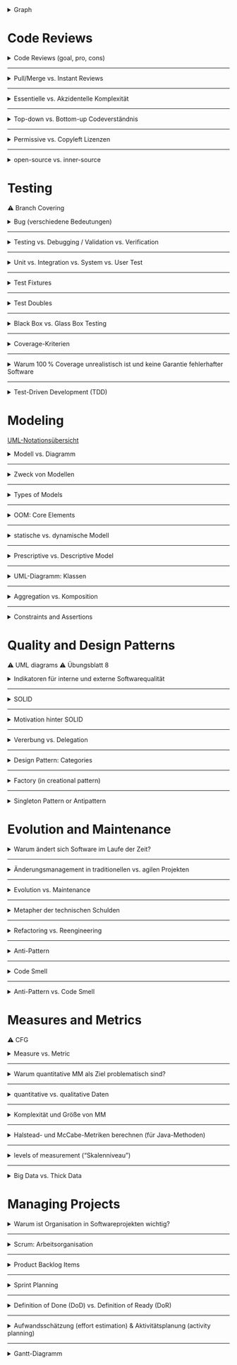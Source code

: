 <details>
<summary>Graph</summary>

# Something

> \
> GradHardw\
> y\
> ss

- [ ] GradHardw DokuchaevaLiliia BoldakovDmytro KonnektZuferl
    - Grad - max. число соседей
    - Hardwareaufwand

Kantenkonnektivität - `min`\
_Netzwerk unterbrechen_<br>
Zuverlässigkeit

</details>

# Code Reviews

<details>

<summary>Code Reviews (goal, pro, cons)</summary>

![alt text](./images/pair_pr.png)\
Ziel: Konzentration auf Qualität, Probleme und Zusammenarbeit (*Pair Programming*)

- +:
    - Höhere Codequalität und Fehlervorbeugung
    - Wissenstransfer im Team
    - Gemeinsame Verantwortung für Code
- -:
    - Langsame Rückmeldung
    - Zu große Codeänderungen auf einmal
    - Konflikte im Review-Prozess
    - Aufwand für Reviewer (Zeit, Aufmerksamkeit)

</details>

---

<details>

<summary>Pull/Merge vs. Instant Reviews</summary>

- **Instant Reviews**: direkter und interaktiver, z. B. Pair Programming
- **PR-/MR-Reviews**: über Pull/Merge Requests, dokumentiert, besser für größere Teams
![alt text](./images/pr_mr_rew.png)
</details>

---

<details>

<summary>Essentielle vs. Akzidentelle Komplexität</summary>

- **Essentielle Komplexität**: ergibt sich aus der Natur des Problems (z. B. Mathe-Formel)
- **Akzidentelle Komplexität**: entsteht durch schlechte Architektur, fehlende Dokumentation\
→ Ziel: akzidentelle Komplexität minimieren

</details>

---

<details>

<summary>Top-down vs. Bottom-up Codeverständnis</summary>

- **Top-down**: Startet mit Vorwissen und Hypothesen → prüft durch Code-Analyse
- **Bottom-up**: Kein Vorwissen → Schrittweise Analyse von Code

</details>

---

<details>

<summary>Permissive vs. Copyleft Lizenzen</summary>

- **Permissive**: Erlaubt **private** Nutzung, Änderungen ohne Offenlegung (z. B. MIT, BSD, Apache)
- **Copyleft**: Änderungen müssen offen bleiben, open-source (z. B. GPL, CC BY-SA)

</details>

---

<details>

<summary>open-source vs. inner-source</summary>

- open-source: код открыт для всех
- inner-source: код открыт для сотрудников внутри компании

</details>

# Testing

⚠️ Branch Covering

<details>

<summary>Bug (verschiedene Bedeutungen)</summary>

- Mistake: “a human act or **decision** resulting in an error”
- Defect (bug): “an error in the program code” → **static**
- Fault: “an error in the program state” → **dynamic**
- Failure: “an externally **visible** error in the program behavior”
</details>

---

<details>

<summary>Testing vs. Debugging / Validation vs. Verification</summary>

- Testing: Nachweis, dass ein Fehler existiert (z.B. durch fehlschlagenden Test)
- Debugging: Lokalisieren und Beheben dieses Fehlers im Code
- Verification: Bauen wir das Produkt **richtig**? - Prüfung gegen Spezifikation
- Validation: Bauen wir das **richtige Produkt**? – Prüfung gegen Anforderungen
</details>

---

<details>

<summary>Unit vs. Integration vs. System vs. User Test</summary>

![alt text](./images/unittest.png)
</details>

---

<details>
<summary>Test Fixtures</summary>

- preparing a fixed state/environment
</details>

---

<details>
<summary>Test Doubles</summary>

- isolating a class or component for testing
- Dummy — "болванка"
- Fake — "упрощённая копия"
- Stub — "предсказуемый ответ"
- Spy — "наблюдатель"
- Mock — "проверяющий и реагирующий"
</details>

---

<details>
<summary>Black Box vs. Glass Box Testing</summary>

- Black Box:
    - no info about code
    - nur Eingaben und Ausgaben werden betrachtet
    - Ziel: Äquivalenzklassen (Gruppe), Grenzwertanalyse

- Glass Box:
    - we know code
    - Ziel: alle Pfade, Zweige, Anweisungen abdecken
</details>

---

<details>
<summary>Coverage-Kriterien</summary>

- Statement Coverage (Anweisungsüberdeckung)
- Branch Coverage (Zweigüberdeckung)
- Path Coverage (Pfadüberdeckung)
- Condition Coverage
- → Berechnung: Anzahl erfüllter Elemente ÷ Gesamtanzahl × 100 %

</details>

---

<details>
<summary>Warum 100 % Coverage unrealistisch ist und keine Garantie fehlerhafter Software</summary>

- Fehler sind nicht immer in Pfaden unrealistisch oder schwer erreichbar
</details>

---

<details>
<summary>Test-Driven Development (TDD)</summary>

![alt text](./images/tdd.gif)

Prinzipien:
- Nur **so viel Code** schreiben, **wie nötig**, um Fehler zu vermeiden
- Sauberes **Refactoring**

Vorteile:
- Bessere **Testabdeckung**
- Frühe **Fehlererkennung**
</details>


# Modeling
[UML-Notationsübersicht](./images/UML-Notationsübersicht-2.5.pdf)
<details>

<summary>Modell vs. Diagramm</summary>

- Modell = **abstrakte** Darstellung eines Systems (z. B. Struktur); can be made out of many diagrams
- Diagramm = **grafische** Darstellung eines Teils dieses Modells (z. B. Klassendiagramm)
</details>

---

<details>
<summary>Zweck von Modellen</summary>

- Planung der Softwarearchitektur
- Kommunikation mit Stakeholdern
- Dokumentation des Systemdesigns
</details>

---

<details>
<summary>Types of Models</summary>

- Graphical (Syntax = elements, Semantic = meaning of elements) vs. Textual
- Black Box vs. Glass Box
- Static vs. Dynamic
</details>

---

<details>
<summary>OOM: Core Elements</summary>

- Classes
    - State → Attributes
    - Behavior → Methods
    - Static structure (hierarchy)
```java
public class MyClass {
    private int value;
    public MyClass(int value) {…}
    public void doSomething() {…}
}
```
- Objects (instances of classes)
    - Dynamic behavior
```java
MyClass obj1 = new MyClass(1);
MyClass obj2 = new MyClass(2);
obj1.doSomething();
```
</details>

---

<details>
<summary>statische vs. dynamische Modell</summary>

- Statisch: beschreibt die **Struktur** (z. B. Klassen, Attribute, Beziehungen)
- Dynamisch: beschreibt das **Verhalten über die Zeit** (z. B. Zustände, Aktivitäten, Nachrichten)
</details>

---

<details>
<summary>Prescriptive vs. Descriptive Model</summary>

- Prescriptive: vor der Implementierung; **wie** ein System gebaut werden soll; Design, Requirements Engineering
- Descriptive: nach der I; wie ein System **bereits ist**; Analyse, Dokumentation
    - **Domain Model** = what should be **included** in the system and what is **restricted**\
    Nutzt UML-Klassendiagramme, aber **ohne technische Details** -> verständlicher für Kunde
        - Object Design (Objektentwurf) = Technisches Design, wie Klassen zusammenarbeiten\
        konzentriert sich auf Klassenstruktur und Schnittstellen
        - System Design (Systementwurf) = Architektur\
        konzentriert sich auf Komponenten, Pakete, Subsysteme, Architektur
        - Domain-Driven Design (DDD) = Fachsprache + Struktur
</details>

---

<details>
<summary>UML-Diagramm: Klassen</summary>

- Klassendiagramm = statisch, zeigt Beziehungen zwischen Klassen (z. B. Vererbung)
<img src="./images/klassendiagramm.png" alt="Klassendiagramm" width="400"/>
- Aktivitätsdiagramm = dynamisch, Kontroll- oder Datenfluess zwischen Aktivitäten in einem Prozess (typisch für Use Cases)
![alt text](./images/uml_activity.png)
- Sequenzdiagramm = dynamisch, **zeitliche** Interaktionen zwischen Objekten\
![alt text](./images/sequenzdiagramm.png)
- Zustandsdiagramm = dynamisch, zeigt **mögliche Zustände** eines Objekts\
![alt text](./images/zustandsdiagramm.png)
- Use Case Diagrams = dynamisch, actors, use cases, and their relationships
![alt text](./images/use_case.png)
</details>

---

<details>
<summary>Aggregation vs. Komposition</summary>

- Komposition = can not exist without X
- Aggregation = can be connected to Y
![alt text](./images/aggregation.png)\
<img src="./images/agg_ex.png" alt="alt text" width="200"/>
<img src="./images/com_ex.png" alt="alt text" width="200"/>
</details>

---

<details>
<summary>Constraints and Assertions</summary>

- Constraints → логика модели, действует всегда
- Assertions → временные проверки в коде, включаются только при необходимости
![alt text](./images/constraints.png)
</details>

# Quality and Design Patterns

⚠️ UML diagrams
⚠️ Übungsblatt 8
<details>
<summary>Indikatoren für interne und externe Softwarequalität</summary>

- Intern: Lesbarkeit, Modularität, Testbarkeit, Wartbarkeit
- Extern: Zuverlässigkeit, Performance, Usability, Sicherheit, Portabilität
</details>

---

<details>
<summary>SOLID</summary>

- Single Responsibility – eine Klasse nur einen einzigen Grund haben sollte, sich
zu ändern
- Open/Closed – offen für Erweiterung, geschlossen für Änderung
- Liskov Substitution – Unterklassen müssen durch Oberklassen ersetzbar sein
- Interface Segregation – lieber viele kleine Interfaces als ein großes
- Dependency Inversion – Abhängigkeiten von Interfaces, nicht von konkreten Klassen (da leicht testbar)
</details>

---

<details>
<summary>Motivation hinter SOLID</summary>

- Code wird **modularer, testbarer, wartbarer**
- **Änderungen** verursachen weniger Fehler
- Förderung von **loser Kopplung und hoher Kohäsion**
    - Lose Kopplung: Komponenten sind nur schwach voneinander abhängig
    - Hohe Kohäsion: Innerhalb eines Moduls ist alles thematisch zusammengehörig, keine vermischte Logik\
    cohesion vs. coupling
    ![alt text](./images/cohesion_coupling.png)
</details>

---

<details>
<summary>Vererbung vs. Delegation</summary>

**Vererbung**:
```java
class Animal { void eat() {...} }
class Dog extends Animal { void bark() {...} }
```
➡️ Dog ist ein Animal (is-a)

**Delegation**:
```java
class Worker { void work() {...} }
class Manager {
  Worker w = new Worker();
  void work() { w.work(); }
}
```
➡️ Manager hat einen Worker (has-a)
</details>

---

<details>
<summary>Design Pattern: Categories</summary>

- 🏗️ Creational: Objekterstellung flexibel und **unabhängig von konkreten Klassen** gestalten
    - Singleton
    - Factory
- 🧱 Structural: Strukturierung von Klassen und Objekten zur effizienten **Zusammensetzung** 
    - Composite - Baumstruktur z.B. UI-Menü
- 🔁 Behavioral: Beschreiben die **Kommunikation** und Kontrolle **zwischen Objekten** 
    - Observer - Notifications <details><summary>🖼️</summary>
        ![alt text](./images/observer.png)</details>
- 🧩 Architectural: **Struktur ganzer Softwaresysteme** definieren 
    - Model-View-Controller - Trennung von Logik und UI
- ⚙️ Concurrency: Unterstützung von **Multithreading** und Nebenläufigkeit 
    - Monitor - kontrollierter Zugriff auf Ressourcen
</details>

---

<details>
<summary>Factory (in creational pattern)</summary>
Ziel: Instanziierungslogik von Objekten zu kapseln

❌ Ohne Kapselung:
```java
Button button = new WindowsButton();
```
✅ Mit Kapselung durch Factory:
```java
Button button = ButtonFactory.createButton();
```
Und inner `ButtonFactory`:
```java
public static Button createButton() {
    return new WindowsButton(); // oder später: new LinuxButton()
}
```
🔁 Vorteil:
- Lose Kopplung
- Testbarkeit
</details>

---

<details>
<summary>Singleton Pattern or Antipattern</summary>

- Singleton = stellt sicher, dass **nur eine Instanz existiert**


| Situation                       | Singleton gut? |
| ------------------------------- | -------------- |
| Konfiguration, Logger            | ✅          |
| DB | ❌    |
| Testen         | ❌   |
| Spring        | ❌     |

🧠 Wann verwenden?
- Wenn man **wirklich nur eine Instanz** braucht
- Wenn der **Zustand sich nicht ändert**

🚫 Wann vermeiden?
- Wenn du **testen**, austauschen oder **flexibel** bleiben willst
- Wenn du statt `new` besser **Dependency Injection** nutzen kannst

📌 Kurz gesagt:

    Singleton ist manchmal praktisch – aber oft besser vermeiden!

</details>

# Evolution and Maintenance

<details>
<summary>Warum ändert sich Software im Laufe der Zeit?</summary>

- Neue Anforderungen
- Fehler müssen behoben werden
- Unterstützung für neue Hardware ist nötig
- Performance und Usability sollen verbessert werden
</details>

---

<details>
<summary>Änderungsmanagement in traditionellen vs. agilen Projekten</summary>

- Traditionell (z. B. V-Modell):
    - Formale Änderungsanträge, viele Genehmigungen
    - Änderungen sind teuer und aufwendig

- Agil (z. B. Scrum):
    - Änderungen werden flexibel in Sprints aufgenommen
    - Fokus auf schnelle Reaktion statt Planung
</details>

---

<details>
<summary>Evolution vs. Maintenance</summary>

- Maintenance: Reaktion auf Fehler
- Evolution: Kontinuierliche Weiterentwicklung und Verbesserung
</details>

---

<details>
<summary>Metapher der technischen Schulden</summary>

Technische Schulden (_engl. Technical Debt_) sind eine Metapher, die entwickelt wurde, um zu erklären, was passiert, wenn Entwickler **schnelle, aber unsaubere Entscheidungen treffen**, um eine Funktion möglichst schnell zu veröffentlichen.

Beispiele solcher Entscheidungen:
- Schwer lesbarer Code
- Fehlende Tests
- Ignorieren von Architekturprinzipien

🔸 Warum nennt man das „Schulden“?

Wie bei finanziellen Schulden:
- Man bekommt sofort einen **Vorteil** – man liefert schneller
- Aber man zahlt später **„Zinsen“** – z. B. durch schlechtere Wartbarkeit, mehr Bugs oder längere Entwicklungszeit
- Wenn man die Schulden nicht „zurückzahlt“ (z. B. durch Refactoring), **„geht das Projekt bankrott“** – das System wird zu kompliziert, um es zu pflegen oder zu erweitern

</details>

---

<details>
<summary>Refactoring vs. Reengineering</summary>

- Refactoring = Umstrukturierung des Quellcodes ohne Änderung der Funktionalität, um **Lesbarkeit, Wartbarkeit oder Erweiterbarkeit zu verbessern**
- Reengineering = **Größere Umstrukturierung**, oft inklusive neuer Technologien, aber ebenfalls ohne Änderung der Funktionalität

⭐ Refactoring ist kontinuierlich, Reengineering eher punktuell und aufwendig.
</details>

---

<details>
<summary>Anti-Pattern</summary>

- Anti-Pattern = eine Lösung, die zunächst wirksam erscheint, aber **mehr Schaden als Nutzen verursacht**, obwohl eine bessere Alternative verfügbar ist.\
**Beispiel**: The Blob\
→ Ein Objekt übernimmt zu viele Verantwortlichkeiten, während andere Klassen nur Daten halten.\
Lösung: Verantwortlichkeiten gleichmäßiger verteilen (z. B. durch Refactoring).
</details>

---

<details>
<summary>Code Smell</summary>

- Code Smell = der Code funktioniert, ist aber schwer verständlich, erweiterbar oder testbar.\
**Beispiel**: Lange Methoden\
→ Schwer verständlich und wartbar.\
Lösung: Aufteilen in kleinere, logisch getrennte Methoden.
</details>

---

<details>
<summary>Anti-Pattern vs. Code Smell</summary>

- Code Smell = kleines Warnzeichen im Code
- Anti-Pattern = komplette fehlerhafte Vorgehensweise oder Struktur
</details>

# Measures and Metrics
⚠️ CFG
<details>
<summary>Measure vs. Metric</summary>

- Eine Measure = direkt beobachteter Rohwert (z. B. Lines of Code)
- Metric = Measures interpretiert und kombiniert, um abstrakte Eigenschaften zu bewerten (z. B. Wartbarkeit)
</details>

---

<details>
<summary>Warum quantitative MM als Ziel problematisch sind?</summary>

1. Goodhart’s Law:

    >„Wenn eine Metrik zum Ziel wird, verliert sie ihren Aussagewert.“

    → Beispiel: Wenn Testabdeckung Ziel ist, werden unnötige Tests geschrieben.

2. Metrik ≠ Qualität:\
Hoher Zahlenwert bedeutet nicht automatisch gute Softwarequalität.

3. Manipulation:\
Entwickler optimieren auf die Zahl, nicht auf das Ergebnis.

⭐ Metriken lieber **zur Beobachtung und Analyse** verwenden – nicht als starre Ziele.
</details>

---

<details>
<summary>quantitative vs. qualitative Daten</summary>

- **Quantitativ**: Zahlenbasiert, skalierbar, automatisierbar, z. B. Messwerte.

- **Qualitativ**: Kontextreich, tieferes Verständnis, z. B. Interviews.

- **Skalierbarkeit**: Quantitative → gut skalierbar, qualitative → schwer skalierbar.

- **Erkenntnisse**: Qualitativ zeigt oft das „Warum“, quantitativ das „Was“.
</details>

---

<details>
<summary>Komplexität und Größe von MM</summary>

- Komplex ≠ Unverständlich\
Ein Programm kann strukturell komplex, aber trotzdem leicht verständlich sein – und umgekehrt.

- Großer Code wirkt oft „schlechter“ in den Metriken, auch wenn er gut strukturiert ist.

- Qualitätsaspekte wie Modularität oder Lesbarkeit oft unberücksichtigt \
→ Metriken liefern kein vollständiges Bild der Codequalität

⭐ Metriken sind nützlich, sollten aber **nicht blind vertraut**, sondern **im Kontext interpretiert** werden.
</details>

---

<details>
<summary>Halstead- und McCabe-Metriken berechnen (für Java-Methoden)</summary>

- Halstead:
    - Wie gut ist der Code **verständlich und wartbar**?
    - Je höher D, desto schwieriger ist der Code zu verstehen und zu warten <details><summary>🖼️</summary>
![alt text](./images/halstead.png)
![alt text](./images/halstead2.png)</details>
- McCabe:
    - Wie gut ist der Code **testbar**?
    - bei CFG ⚠️
    - Formel: V(G) = E − N + 2 (E: Kanten, N: Knoten im CFG)
    - Je höher der Wert, desto höher das *Fehlerrisiko* und desto *aufwändiger die Tests*
</details>

---

<details>
<summary>levels of measurement (“Skalenniveau”)</summary>

- Nominal = named (genotype, blood type, zip code).
- Ordinal = +order matters (size {S, M, L}).
- Interval = +difference matters (shoe size).
- Ratio = +true zero (weight of luggage).
</details>

---

<details>
<summary>Big Data vs. Thick Data</summary>

🔹 Big Data:

- **Quantitativ**, stark strukturiert oder semi-strukturiert
- Große Datenmengen, z. B. aus Logfiles, Sensoren, Tracking
- Automatisch analysierbar mit Statistik, Machine Learning
- Gut skalierbar, erkennt Muster
- **Schwäche**: Liefert wenig Kontext, beantwortet selten das „Warum?“

Beispiel:
„1000 Nutzer haben auf Button X geklickt.“

🔹 Thick Data:

- **Qualitativ**, unstrukturiert oder halbstrukturiert
- Entsteht durch Interviews, Beobachtungen, ethnografische Studien
- Liefert tiefe Einblicke in Motivation, Denken, Verhalten
- Aufwendig, nicht leicht skalierbar
- **Stärke**: Liefert Kontext, erklärt das „Warum?“ hinter Mustern

Beispiel:
„Warum klicken Nutzer auf Button X?“

⭐ Zusammenfassung:

- Big Data zeigt Trends.
- Thick Data erklärt, warum diese Trends entstehen.

Ideal ist eine Kombination beider Ansätze.
</details>

# Managing Projects

<details>
<summary>Warum ist Organisation in Softwareprojekten wichtig?</summary>

- **Koordination** wird mit Teamgröße komplexer  
- Reduziert **Missverständnisse**
- Transparente **Kommunikation**

</details>

---

<details>
<summary>Scrum: Arbeitsorganisation</summary>

- **Planung:** Sprint Planning mit PO, Dev-Team, Scrum Master  
- **Schätzung:** Story Points (oft mit Planning Poker)  
- **Tools:** Jira, GitHub Boards
- **Struktur:** Product Backlog, Sprint Backlog, Task Board

</details>

---

<details>
<summary>Product Backlog Items</summary>

- **User Story:** Wunsch/Funktion aus Nutzersicht\
    *„Als Kunde will ich mich einloggen…“*
- **Task:** konkrete technische Umsetzung (Teil der Story)\
    *„Login-Button erstellen“*
- **Bug Report:** Fehlerbeschreibung, inkl. Reproduktionsschritte  
++ **PO** is responsible\
++ **Backlog Grooming/Story Time** - Goal: Having a collection of small, **well-understood stories** at the top of the product backlog
</details>

---

<details>
<summary>Sprint Planning</summary>

- **PO** proposes **what** should be done
- **Team** decides **how**
- **SM organisiert** Meeting

</details>

---

<details>
<summary>Definition of Done (DoD) vs. Definition of Ready (DoR)</summary>

|                        | **DoR – „Bereit zur Umsetzung“**                                                                                                                                                   | **DoD – „Fertig zur Auslieferung“**                                                                                               |
| ---------------------- | ---------------------------------------------------------------------------------------------------------------------------------------------------------------------------------- | --------------------------------------------------------------------------------------------------------------------------------- |
| **Frage**              | „Können wir diese Aufgabe im Sprint starten?“                                                                                                                                      | „Ist diese Aufgabe komplett abgeschlossen?“                                                                                       |
| **Ziel**               | Sicherstellen, dass **die Aufgabe klar und planbar** ist                                                                                                                           | Sicherstellen, dass **die Arbeit vollständig und qualitätsgesichert** ist                                                         |
| **Typische Kriterien** | • User Story im richtigen Format („Als … will ich …“)<br>• Akzeptanzkriterien definiert<br>• Aufwand geschätzt (z. B. Story Points)<br>• Keine Blocker oder externe Abhängigkeiten (z.B. fehlt API) | • Code funktioniert und ist getestet<br>• Tests grün, Code-Review erledigt<br>• Dokumentation aktualisiert |
| **Zeitpunkt**          | **Vor** dem Sprint-Planning                                                                                                                                                        | **Nach** der Umsetzung, vor Abschluss                                                                                             |

![alt text](./images/dod_dor.png)
![alt text](./images/dod_dor2.jpeg)
</details>

---

<details>
<summary>Aufwandsschätzung (effort estimation) & Aktivitätsplanung (activity planning)</summary>

- **Ziel:** realistische Planung, Team-Kapazität berücksichtigen
- **Strategien:** 
    - Story Points - Fibonacci-Reihe; „Story X ist doppelt so aufwendig wie Story Y“
    - Team is responsible
    - Task Points - wie SP, aber auf konkrete Tasks
    - T-Shirt-Größen - XS, S, M, L, XL; später durch SP ersetzt
    - Planning Poker - jeder zeigt Karte (= SP) gleichzeitig (to avoid bias), danach Diskussion
- **Velocity:** Durchschnittlich **erledigte SP** pro Sprint\
<img src="./images/velocity.png" alt="Klassendiagramm" width="200"/>

</details>

---

<details>
<summary>Gantt-Diagramm</summary>

<img src="./images/gantt.png" alt="Klassendiagramm" width="300"/>\
can be **with** activity dependencies and **without**
- Ziel **Critical Path Method (CPM)**:
    - **Gesamtdauer** des Projekts berechnen
    - Kritischen Pfad finden (d. h. der längste Pfad → bestimmt die Projektdauer)
    - **Pufferzeiten (Slack)** anderer Aktivitäten erkennen (Zeit, um die man eine Aktivität verzögern kann, ohne das Projekt zu gefährden)
- Berechnung:
Kritischer Pfad:\
A → B → D = 3+2+5 = 10 Tage\
A → C → E = 3+4+1 = 8 Tage → nicht kritisch

</details>
